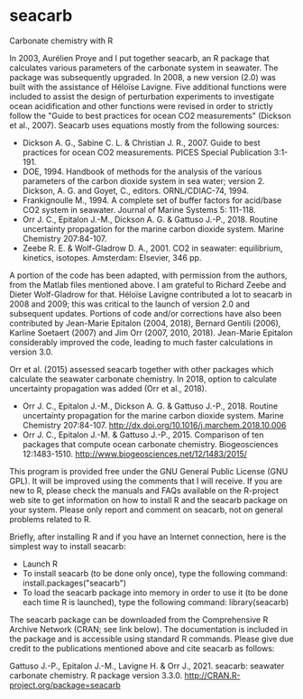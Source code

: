 seacarb
=======

Carbonate chemistry with R

In 2003, Aurélien Proye and I put together seacarb, an R package that calculates various parameters of the carbonate system in seawater. The package was subsequently upgraded. In 2008, a new version (2.0) was built with the assistance of Héloïse Lavigne. Five additional functions were included to assist the design of perturbation experiments to investigate ocean acidification and other functions were revised in order to strictly follow the "Guide to best practices for ocean CO2 measurements" (Dickson et al., 2007). Seacarb uses equations mostly from the following sources:

- Dickson A. G., Sabine C. L. & Christian J. R., 2007. Guide to best practices for ocean CO2 measurements. PICES Special Publication 3:1-191.
- DOE, 1994. Handbook of methods for the analysis of the various parameters of the carbon dioxide system in sea water; version 2. Dickson, A. G. and Goyet, C., editors. ORNL/CDIAC-74, 1994.
- Frankignoulle M., 1994. A complete set of buffer factors for acid/base CO2 system in seawater. Journal of Marine Systems 5: 111-118.
- Orr J. C., Epitalon J.-M., Dickson A. G. & Gattuso J.-P., 2018. Routine uncertainty propagation for the marine carbon dioxide system. Marine Chemistry 207:84-107.
- Zeebe R. E. & Wolf-Gladrow D. A., 2001. CO2 in seawater: equilibrium, kinetics, isotopes. Amsterdam: Elsevier, 346 pp.

A portion of the code has been adapted, with permission from the authors, from the Matlab files mentioned above. I am grateful to Richard Zeebe and Dieter Wolf-Gladrow for that. Héloïse Lavigne contributed a lot to seacarb in 2008 and 2009; this was critical to the launch of version 2.0 and subsequent updates. Portions of code and/or corrections have also been contributed by Jean-Marie Epitalon (2004, 2018), Bernard Gentili (2006), Karline Soetaert (2007) and Jim Orr (2007, 2010, 2018). Jean-Marie Epitalon considerably improved the code, leading to much faster calculations in version 3.0.

Orr et al. (2015) assessed seacarb together with other packages which calculate the seawater carbonate chemistry. In 2018, option to calculate uncertainty propagation was added (Orr et al., 2018).

- Orr J. C., Epitalon J.-M., Dickson A. G. & Gattuso J.-P., 2018. Routine uncertainty propagation for the marine carbon dioxide system. Marine Chemistry 207:84-107. http://dx.doi.org/10.1016/j.marchem.2018.10.006
- Orr J. C., Epitalon J.-M. & Gattuso J.-P., 2015. Comparison of ten packages that compute ocean carbonate chemistry. Biogeosciences 12:1483-1510. http://www.biogeosciences.net/12/1483/2015/

This program is provided free under the GNU General Public License (GNU GPL). It will be improved using the comments that I will receive. If you are new to R, please check the manuals and FAQs available on the R-project web site to get information on how to install R and the seacarb package on your system. Please only report and comment on seacarb, not on general problems related to R.

Briefly, after installing R and if you have an Internet connection, here is the simplest way to install seacarb:

- Launch R
- To install seacarb (to be done only once), type the following command: install.packages("seacarb")
- To load the seacarb package into memory in order to use it (to be done each time R is launched), type the following command: library(seacarb)

The seacarb package can be downloaded from the Comprehensive R Archive Network (CRAN; see link below). The documentation is included in the package and is accessible using standard R commands. Please give due credit to the publications mentioned above and cite seacarb as follows:

Gattuso J.-P., Epitalon J.-M., Lavigne H. & Orr J., 2021. seacarb: seawater carbonate chemistry. R package version 3.3.0. http://CRAN.R-project.org/package=seacarb

